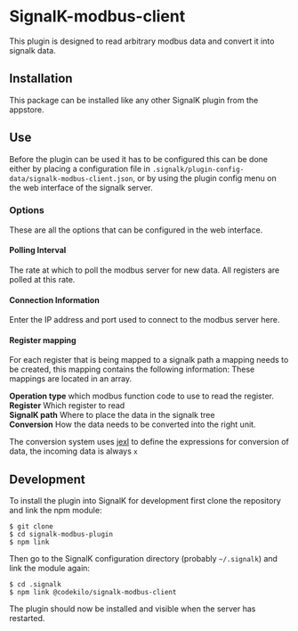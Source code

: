 # SignalK-modbus-client

This plugin is designed to read arbitrary modbus data and convert it into signalk data.

## Installation
This package can be installed like any other SignalK plugin from the appstore.

## Use

Before the plugin can be used it has to be configured this can be done either by placing a configuration file in `.signalk/plugin-config-data/signalk-modbus-client.json`, or by using the plugin config menu on the web interface of the signalk server.

### Options
These are all the options that can be configured in the web interface.

#### Polling Interval
The rate at which to poll the modbus server for new data. All registers are polled at this rate.

#### Connection Information
Enter the IP address and port used to connect to the modbus server here.

#### Register mapping
For each register that is being mapped to a signalk path a mapping needs to be created, this mapping contains the following information: These mappings are located in an array.

**Operation type** which modbus function code to use to read the register.  
**Register** Which register to read  
**SignalK path** Where to place the data in the signalk tree   
**Conversion** How the data needs to be converted into the right unit.  

The conversion system uses [jexl](https://github.com/TomFrost/jexl) to define the expressions for conversion of data, the incoming data is always `x`


## Development 
To install the plugin into SignalK for development first clone the repository and link the npm module:

```
$ git clone
$ cd signalk-modbus-plugin
$ npm link
```

Then go to the SignalK configuration directory (probably `~/.signalk`)  and link the module again:

```
$ cd .signalk 
$ npm link @codekilo/signalk-modbus-client
```

The plugin should now be installed and visible when the server has restarted.